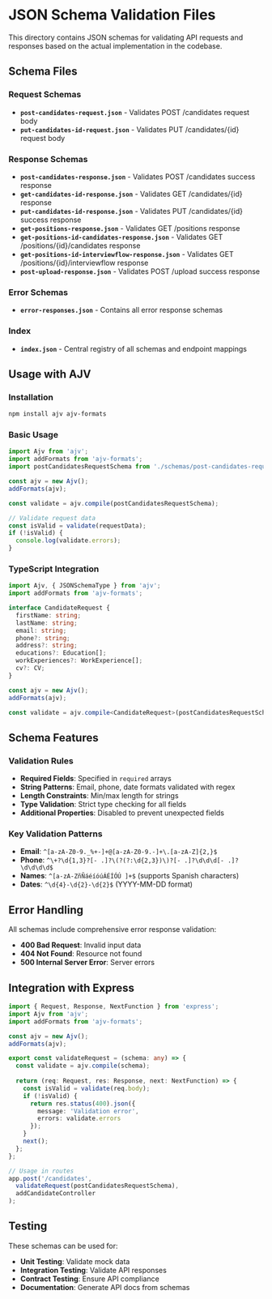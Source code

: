 # JSON Schema Validation Files

This directory contains JSON schemas for validating API requests and responses based on the actual implementation in the codebase.

## Schema Files

### Request Schemas
- **`post-candidates-request.json`** - Validates POST /candidates request body
- **`put-candidates-id-request.json`** - Validates PUT /candidates/{id} request body

### Response Schemas
- **`post-candidates-response.json`** - Validates POST /candidates success response
- **`get-candidates-id-response.json`** - Validates GET /candidates/{id} response
- **`put-candidates-id-response.json`** - Validates PUT /candidates/{id} success response
- **`get-positions-response.json`** - Validates GET /positions response
- **`get-positions-id-candidates-response.json`** - Validates GET /positions/{id}/candidates response
- **`get-positions-id-interviewflow-response.json`** - Validates GET /positions/{id}/interviewflow response
- **`post-upload-response.json`** - Validates POST /upload success response

### Error Schemas
- **`error-responses.json`** - Contains all error response schemas

### Index
- **`index.json`** - Central registry of all schemas and endpoint mappings

## Usage with AJV

### Installation
```bash
npm install ajv ajv-formats
```

### Basic Usage
```typescript
import Ajv from 'ajv';
import addFormats from 'ajv-formats';
import postCandidatesRequestSchema from './schemas/post-candidates-request.json';

const ajv = new Ajv();
addFormats(ajv);

const validate = ajv.compile(postCandidatesRequestSchema);

// Validate request data
const isValid = validate(requestData);
if (!isValid) {
  console.log(validate.errors);
}
```

### TypeScript Integration
```typescript
import Ajv, { JSONSchemaType } from 'ajv';
import addFormats from 'ajv-formats';

interface CandidateRequest {
  firstName: string;
  lastName: string;
  email: string;
  phone?: string;
  address?: string;
  educations?: Education[];
  workExperiences?: WorkExperience[];
  cv?: CV;
}

const ajv = new Ajv();
addFormats(ajv);

const validate = ajv.compile<CandidateRequest>(postCandidatesRequestSchema);
```

## Schema Features

### Validation Rules
- **Required Fields**: Specified in `required` arrays
- **String Patterns**: Email, phone, date formats validated with regex
- **Length Constraints**: Min/max length for strings
- **Type Validation**: Strict type checking for all fields
- **Additional Properties**: Disabled to prevent unexpected fields

### Key Validation Patterns
- **Email**: `^[a-zA-Z0-9._%+-]+@[a-zA-Z0-9.-]+\.[a-zA-Z]{2,}$`
- **Phone**: `^\+?\d{1,3}?[- .]?\(?(?:\d{2,3})\)?[- .]?\d\d\d[- .]?\d\d\d\d$`
- **Names**: `^[a-zA-ZñÑáéíóúÁÉÍÓÚ ]+$` (supports Spanish characters)
- **Dates**: `^\d{4}-\d{2}-\d{2}$` (YYYY-MM-DD format)

## Error Handling

All schemas include comprehensive error response validation:
- **400 Bad Request**: Invalid input data
- **404 Not Found**: Resource not found
- **500 Internal Server Error**: Server errors

## Integration with Express

```typescript
import { Request, Response, NextFunction } from 'express';
import Ajv from 'ajv';
import addFormats from 'ajv-formats';

const ajv = new Ajv();
addFormats(ajv);

export const validateRequest = (schema: any) => {
  const validate = ajv.compile(schema);
  
  return (req: Request, res: Response, next: NextFunction) => {
    const isValid = validate(req.body);
    if (!isValid) {
      return res.status(400).json({
        message: 'Validation error',
        errors: validate.errors
      });
    }
    next();
  };
};

// Usage in routes
app.post('/candidates', 
  validateRequest(postCandidatesRequestSchema),
  addCandidateController
);
```

## Testing

These schemas can be used for:
- **Unit Testing**: Validate mock data
- **Integration Testing**: Validate API responses
- **Contract Testing**: Ensure API compliance
- **Documentation**: Generate API docs from schemas
